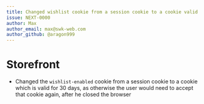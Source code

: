 ```yaml
---
title: Changed wishlist cookie from a session cookie to a cookie valid for 30 days
issue: NEXT-0000
author: Max
author_email: max@swk-web.com
author_github: @aragon999
---
```

# Storefront
* Changed the `wishlist-enabled` cookie from a session cookie to a cookie which is valid for 30 days, as otherwise the user would need to accept that cookie again, after he closed the browser
